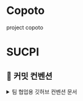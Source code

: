 # Copoto
project copoto

# SUCPI

## **📝 커밋 컨벤션**
  
<details>
<summary>팀 협업용 깃허브 컨벤션 문서 </summary>
<div markdown="1">

<br>
 
## **Branch를 통한 협업**


개발 사항이 있다면, 이슈를 생성하고, 해당 이슈와 관련된 브랜치를 생성합니다.

<br>

해당 프로젝트에선 개발 속도 및 편의성을 위해 '**feature**'만 사용하기로 결정하였습니다. 

<br>
<br>

1. main 브랜치의 최신 버전을 pull 해줍니다.

```
git pull origin main
```
<br>

2. 본인이 생성한 이슈번호를 기준으로 브랜치를 생성해줍니다.

```bash
git branch feature/#7   // 이슈번호가 7번인 경우
```
<br>

3. 해당 브랜치로 이동해줍니다.

```bash
git switch feature/#7
```
<br>

4. 개발 후 개발이 완료되면 add를 진행해줍니다.

```bash
git add .   // 모든 변경사항을 저장할 시 '.', 특정 파일만 add하고 싶으면 해당 파일 이름 작성
```
<br>

5. commit 메세지를 작성해줍니다.
```
git commit -m "[feat](프로젝트이름)#7 - OO기능 개발"
```
<br>

6. 개발 도중 다른 이슈가 병합되었을 가능성이 있기 떄문에, main 브랜치를 한 번 더 pull 해줍니다.
```
git pull origin main
```
<br>

7. 6번을 진행했을 때 발생하는 conflict를 해결한 뒤, 다시 commit을 진행합니다. (4번 과정부터 시작)
<br>

8. 이상이 없다면 push를 진행합니다.
```
git push origin feature/#7
````
<br>

**main을 pull했을 때, 에러가 발생하면 해당 에러를 수정하는 작업을 반드시 진행해주세요!**

<br>

9. PR을 진행하고, 문제가 없다면 Reviewer가 Merge를 진행합니다.
<br>

10. main 브랜치로 이동 후 1번 과정부터 다시 반복해줍니다.
```
git switch main
```
<br>

## Git Branch Convention

- 브랜치를 생성하기 전에, 이슈를 작성해야 하는데,
**[브랜치 종류]/#<이슈번호>**의 양식에 따라 브랜치 명을 작성합니다.

하지만 개발 속도 향상 및 편리성을 위해 해당 프로젝트에선 **feature** 브랜치만 사용합니다.

ex) feature/#6

<br>
<br>

## Commit Convention

- commit은 최대한 자세히 나누어서 진행해야 하기 때문에, 하나의 이슈 안에서도 매우 많은 commit이 생성될 수 있습니다.
**[prefix] (해당 앱 이름(옵션))#이슈번호 - 이슈 내용**의 양식에 따라 커밋을 작성합니다.

- prefix 종류
  - [Feat]: 새로운 기능 구현
  - [Setting]: 기초 세팅 관련
  - [Design]: just 화면. 레이아웃 조정
  - [Fix]: 버그, 오류 해결, 코드 수정
  - [Add]: Feat 이외의 부수적인 코드 추가, 라이브러리 추가, 새로운 View 생성
  - [Del]: 쓸모없는 코드, 주석 삭제
  - [Refactor]: 전면 수정이 있을 때 사용합니다
  - [Remove]: 파일 삭제
  - [Chore]: 그 이외의 잡일/ 버전 코드 수정, 패키지 구조 변경, 파일 이동, 파일이름 변경
  - [Docs]: README나 WIKI 등의 문서 개정
  - [Comment]: 필요한 주석 추가 및 변경

ex) [Design] sucpi #4 - 응원 뷰 레이아웃 디자인

<br>
<br>

## Issue

### 이슈 생성 시

- [Feature] 뷰이름 이슈명
ex) [Feature] MyView - MyView 레이아웃 디자인
- 우측 상단 Assignees 자기 자신 선택 → 작업 할당된 사람을 선택하는 것
- Labels Prefix와 자기 자신 선택

<br>

## PR

### PR 요청 시

- Reviewers 자신 제외 모두 체크
- Assignees 자기 자신 추가
- Labels 이슈와 동일하게 추가
- 서로 코드리뷰 하기
- 수정 필요 시 수정하기

<br>
